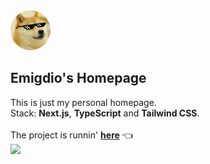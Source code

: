 <kbd>
  <img src="./public/images/_doge.png" width="64" height="64" style="border-radius:50%">
</kbd>

## Emigdio's Homepage
This is just my personal homepage. <br/>
Stack: **Next.js**, **TypeScript** and **Tailwind CSS**. <br/><br/>
The project is runnin' **[here](https://emtorres.vercel.app/)** 👈<br/>
<img src="https://therealsujitk-vercel-badge.vercel.app/?app=emtorres" />
